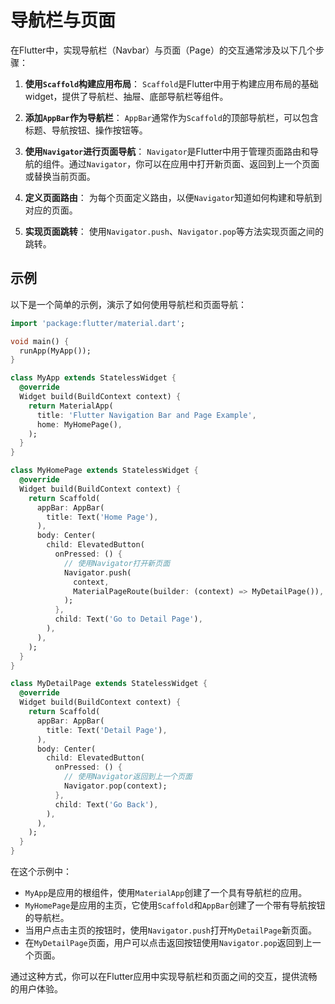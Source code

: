 # 导航栏与页面

在Flutter中，实现导航栏（Navbar）与页面（Page）的交互通常涉及以下几个步骤：

1. **使用`Scaffold`构建应用布局**：
   `Scaffold`是Flutter中用于构建应用布局的基础widget，提供了导航栏、抽屉、底部导航栏等组件。

2. **添加`AppBar`作为导航栏**：
   `AppBar`通常作为`Scaffold`的顶部导航栏，可以包含标题、导航按钮、操作按钮等。

3. **使用`Navigator`进行页面导航**：
   `Navigator`是Flutter中用于管理页面路由和导航的组件。通过`Navigator`，你可以在应用中打开新页面、返回到上一个页面或替换当前页面。

4. **定义页面路由**：
   为每个页面定义路由，以便`Navigator`知道如何构建和导航到对应的页面。

5. **实现页面跳转**：
   使用`Navigator.push`、`Navigator.pop`等方法实现页面之间的跳转。

## 示例

以下是一个简单的示例，演示了如何使用导航栏和页面导航：

```dart
import 'package:flutter/material.dart';

void main() {
  runApp(MyApp());
}

class MyApp extends StatelessWidget {
  @override
  Widget build(BuildContext context) {
    return MaterialApp(
      title: 'Flutter Navigation Bar and Page Example',
      home: MyHomePage(),
    );
  }
}

class MyHomePage extends StatelessWidget {
  @override
  Widget build(BuildContext context) {
    return Scaffold(
      appBar: AppBar(
        title: Text('Home Page'),
      ),
      body: Center(
        child: ElevatedButton(
          onPressed: () {
            // 使用Navigator打开新页面
            Navigator.push(
              context,
              MaterialPageRoute(builder: (context) => MyDetailPage()),
            );
          },
          child: Text('Go to Detail Page'),
        ),
      ),
    );
  }
}

class MyDetailPage extends StatelessWidget {
  @override
  Widget build(BuildContext context) {
    return Scaffold(
      appBar: AppBar(
        title: Text('Detail Page'),
      ),
      body: Center(
        child: ElevatedButton(
          onPressed: () {
            // 使用Navigator返回到上一个页面
            Navigator.pop(context);
          },
          child: Text('Go Back'),
        ),
      ),
    );
  }
}
```

在这个示例中：

- `MyApp`是应用的根组件，使用`MaterialApp`创建了一个具有导航栏的应用。
- `MyHomePage`是应用的主页，它使用`Scaffold`和`AppBar`创建了一个带有导航按钮的导航栏。
- 当用户点击主页的按钮时，使用`Navigator.push`打开`MyDetailPage`新页面。
- 在`MyDetailPage`页面，用户可以点击返回按钮使用`Navigator.pop`返回到上一个页面。

通过这种方式，你可以在Flutter应用中实现导航栏和页面之间的交互，提供流畅的用户体验。
